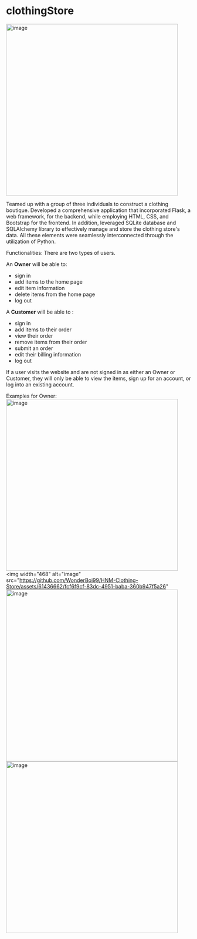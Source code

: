 # clothingStore
<img width="468" alt="image" src="https://github.com/WonderBoi99/clothingStore/assets/61436662/7a86d838-3e7e-474d-87ce-45c7fc6e7a7b">


Teamed up with a group of three individuals to construct a clothing boutique. Developed a comprehensive application that incorporated Flask, a web framework, for the backend, while employing HTML, CSS, and Bootstrap for the frontend. In addition, leveraged SQLite database and SQLAlchemy library to effectively manage and store the clothing store's data. All these elements were seamlessly interconnected through the utilization of Python.

Functionalities:
There are two types of users.

An **Owner** will be able to:
* sign in
* add items to the home page
* edit item information
* delete items from the home page
* log out

A **Customer** will be able to :
* sign in
* add items to their order
* view their order
* remove items from their order
* submit an order
* edit their billing information
* log out

If a user visits the website and are not signed in as either an Owner or Customer, they will only be able to view the items, sign up for an account, or log into an existing account.
 
Examples for Owner:
<img width="468" alt="image" src="https://github.com/WonderBoi99/HNM-Clothing-Store/assets/61436662/e55544ad-8323-44d2-9a37-24ffc38b1c61">
<img width="468" alt="image" src="https://github.com/WonderBoi99/HNM-Clothing-Store/assets/61436662/fcf6f9cf-83dc-4951-baba-360b947f5a26"
<img width="468" alt="image" src="https://github.com/WonderBoi99/HNM-Clothing-Store/assets/61436662/49580c5b-0c7c-490a-b963-6b92a5bbbf59">
<img width="468" alt="image" src="https://github.com/WonderBoi99/HNM-Clothing-Store/assets/61436662/f5ec2eed-b9aa-4565-8bbd-619a1352312d"> 



